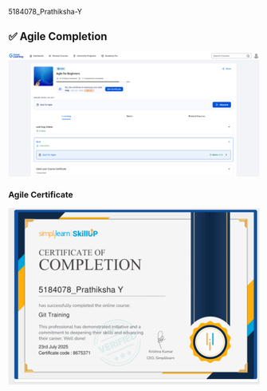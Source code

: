 5184078_Prathiksha-Y
 ## ✅ Agile Completion
![Agile Diagram](Agile.png)
### Agile Certificate

![Agile Certificate](Simplilearn%20certificate.png)


